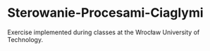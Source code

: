 # Sterowanie-Procesami-Ciaglymi

Exercise implemented during classes at the Wrocław University of Technology.
